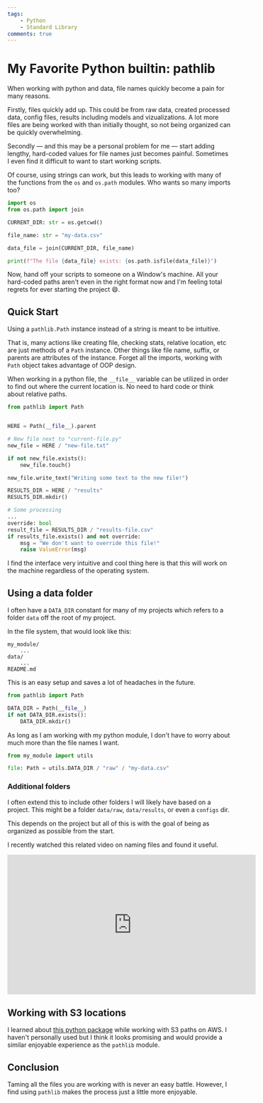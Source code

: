 ```yaml
---
tags: 
    - Python
    - Standard Library
comments: true
---
```


# My Favorite Python builtin: pathlib

When working with python and data, file names quickly become a pain for many reasons. 

Firstly, files quickly add up. This could be from raw data, created processed data, config files, results including models and vizualizations. A lot more files are being worked with than initially thought, so not being organized can be quickly overwhelming.

Secondly — and this may be a personal problem for me — start adding lengthy, hard-coded values for file names just becomes painful. Sometimes I even find it difficult to want to start working scripts.

Of course, using strings can work, but this leads to working with many of the functions from the `os` and `os.path` modules. Who wants so many imports too? 

```python 
import os 
from os.path import join

CURRENT_DIR: str = os.getcwd()

file_name: str = "my-data.csv"

data_file = join(CURRENT_DIR, file_name)

print(f"The file {data_file} exists: {os.path.isfile(data_file)}")
```

Now, hand off your scripts to someone on a Window's machine. All your hard-coded paths aren't even in the right format now and I'm feeling total regrets for ever starting the project :smile:.

## Quick Start

Using a `pathlib.Path` instance instead of a string is meant to be intuitive. 

That is, many actions like creating file, checking stats, relative location, etc are just methods of a `Path` instance. Other things like file name, suffix, or parents are attributes of the instance. Forget all the imports, working with `Path` object takes advantage of OOP design.

When working in a python file, the `__file__` variable can be utilized in order to find out where the current location is. No need to hard code or think about relative paths.

```python title="current-file.py"
from pathlib import Path 


HERE = Path(__file__).parent

# New file next to "current-file.py"
new_file = HERE / "new-file.txt"

if not new_file.exists(): 
    new_file.touch()

new_file.write_text("Writing some text to the new file!")

RESULTS_DIR = HERE / "results"
RESULTS_DIR.mkdir()

# Some processing
...
override: bool
result_file = RESULTS_DIR / "results-file.csv"
if results_file.exists() and not override: 
    msg = "We don't want to override this file!"
    raise ValueError(msg)
```

I find the interface very intuitive and cool thing here is that this will work on the machine regardless of the operating system. 


## Using a data folder  

I often have a `DATA_DIR` constant for many of my projects which refers to a folder `data` off the root of my project. 

In the file system, that would look like this:

```
my_module/
    ...
data/
    ...
README.md
```

This is an easy setup and saves a lot of headaches in the future.

```python title="my_module/utils.py"
from pathlib import Path

DATA_DIR = Path(__file__)
if not DATA_DIR.exists(): 
    DATA_DIR.mkdir()
```

As long as I am working with my python module, I don't have to worry about much more than the file names I want.

```python
from my_module import utils

file: Path = utils.DATA_DIR / "raw" / "my-data.csv"
```

### Additional folders

I often extend this to include other folders I will likely have based on a project. This might be a folder `data/raw`, `data/results`, or even a `configs` dir.

This depends on the project but all of this is with the goal of being as organized as possible from the start. 

I recently watched this related video on naming files and found it useful. 
<div align="center">
<iframe width="560" height="315" src="https://www.youtube.com/embed/ES1LTlnpLMk" title="YouTube video player" frameborder="0" allow="accelerometer; autoplay; clipboard-write; encrypted-media; gyroscope; picture-in-picture" allowfullscreen></iframe>
</div>

## Working with S3 locations

I learned about [this python package](https://github.com/liormizr/s3path) while working with S3 paths on AWS. I haven't personally used but I think it looks promising and would provide a similar enjoyable experience as the `pathlib` module.

## Conclusion

Taming all the files you are working with is never an easy battle. However, I find using `pathlib` makes the process just a little more enjoyable.